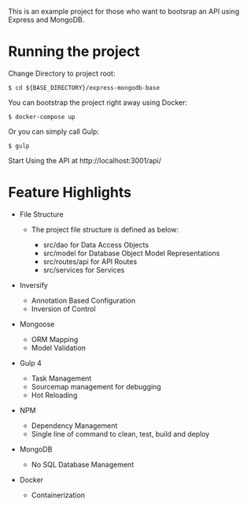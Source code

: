 This is an example project for those who want to bootsrap an API using Express and MongoDB.

# Running the project

Change Directory to project root:

```
$ cd ${BASE_DIRECTORY}/express-mongodb-base
```

You can bootstrap the project right away using Docker:

```
$ docker-compose up
```

Or you can simply call Gulp:

```
$ gulp
```

Start Using the API at http://localhost:3001/api/

# Feature Highlights

* File Structure

  * The project file structure is defined as below:

	* src/dao for Data Access Objects
	* src/model for Database Object Model Representations
	* src/routes/api for API Routes
	* src/services for Services

* Inversify
	* Annotation Based Configuration
	* Inversion of Control

* Mongoose
	* ORM Mapping
	* Model Validation
  
* Gulp 4
  * Task Management
  * Sourcemap management for debugging
  * Hot Reloading
	
* NPM
	* Dependency Management
	* Single line of command to clean, test, build and deploy	

* MongoDB
  * No SQL Database Management
	
* Docker
  * Containerization

